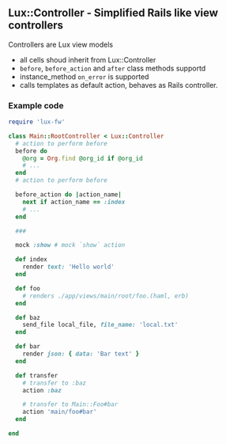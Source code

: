 ## Lux::Controller - Simplified Rails like view controllers

Controllers are Lux view models

* all cells shoud inherit from Lux::Controller
* `before`, `before_action` and `after` class methods supportd
* instance_method `on_error` is supported
* calls templates as default action, behaves as Rails controller.

### Example code

```ruby
require 'lux-fw'

class Main::RootController < Lux::Controller
  # action to perform before
  before do
    @org = Org.find @org_id if @org_id
    # ...
  end
  # action to perform before

  before_action do |action_name|
    next if action_name == :index
    # ...
  end

  ###

  mock :show # mock `show` action

  def index
    render text: 'Hello world'
  end

  def foo
    # renders ./app/views/main/root/foo.(haml, erb)
  end

  def baz
    send_file local_file, file_name: 'local.txt'
  end

  def bar
    render json: { data: 'Bar text' }
  end

  def transfer
    # transfer to :baz
    action :baz

    # transfer to Main::Foo#bar
    action 'main/foo#bar'
  end

end
```